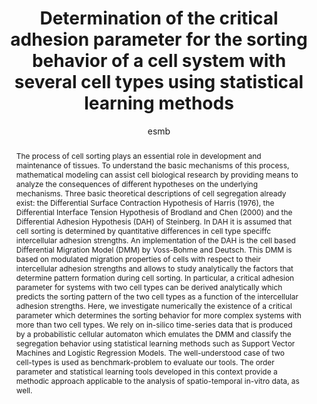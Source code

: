 ---
layout: single-poster
author: esmb
day: "Unconfirmed"
group: "poster"
title: "Determination of the critical adhesion parameter for the sorting behavior of a cell system with several cell types using statistical learning methods"
subgroup: "MFBM"
presenter: "Phillip Rossbach"
institution: "Unknown"
abstract: "The process of cell sorting plays an essential role in development and maintenance of tissues. To understand the basic mechanisms of this process, mathematical modeling can assist cell biological research by providing means to analyze the consequences of different hypotheses on the underlying mechanisms. Three basic theoretical descriptions of cell segregation already exist: the Differential Surface Contraction Hypothesis of Harris (1976), the Differential Interface Tension Hypothesis of Brodland and Chen (2000) and the Differential Adhesion Hypothesis (DAH) of Steinberg. In DAH it is assumed that cell sorting is determined by quantitative differences in cell type speciffc intercellular adhesion strengths. An implementation of the DAH is the cell based Differential Migration Model (DMM) by Voss-Bohme and Deutsch. This DMM is based on modulated migration properties of cells with respect to their intercellular adhesion strengths and allows to study analytically the factors that determine pattern formation during cell sorting. In particular, a critical adhesion parameter for systems with two cell types can be derived analytically which predicts the sorting pattern of the two cell types as a function of the intercellular adhesion strengths. Here, we investigate numerically the existence of a critical parameter which determines the sorting behavior for more complex systems with more than two cell types. We rely on in-silico time-series data that is produced by a probabilistic cellular automaton which emulates the DMM and classify the segregation behavior using statistical learning methods such as Support Vector Machines and Logistic Regression Models. The well-understood case of two cell-types is used as benchmark-problem to evaluate our tools. The order parameter and statistical learning tools developed in this context provide a methodic approach applicable to the analysis of spatio-temporal in-vitro data, as well."
---
